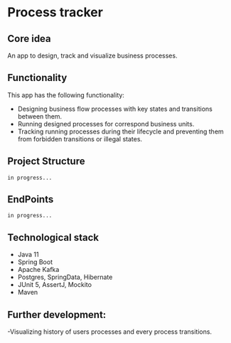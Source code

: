 # Process tracker
## Core idea
An app to design, track and visualize business processes. 

## Functionality 
This app has the following functionality: 
- Designing business flow processes with key states and transitions between them. 
- Running designed processes for correspond business units.
- Tracking running processes during their lifecycle and preventing them from forbidden transitions or illegal states. 

## Project Structure
    in progress...  

## EndPoints
    in progress...

## Technological stack
- Java 11
- Spring Boot
- Apache Kafka
- Postgres, SpringData, Hibernate
- JUnit 5, AssertJ, Mockito
- Maven

## Further development: 
-Visualizing history of users processes and every process transitions. 